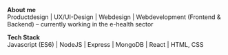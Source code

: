 **About me**  
Productdesign | UX/UI-Design | Webdesign | Webdevelopment (Frontend & Backend) – currently working in the e-health sector 

**Tech Stack**  
Javascript (ES6) | NodeJS | Express | MongoDB | React | HTML, CSS
